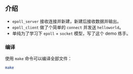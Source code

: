 ## 介绍
- `epoll_server` 接收连接并新建，新建后接收数据并输出。
- `epoll_client` 做了个简单的 `connect` 并发送 `helloworld`。
- 单纯为了学习下 `epoll` + `socket` 模型，写了这个 demo 练手。

### 编译
使用 `make` 命令可以编译全部文件：

```sh
make
